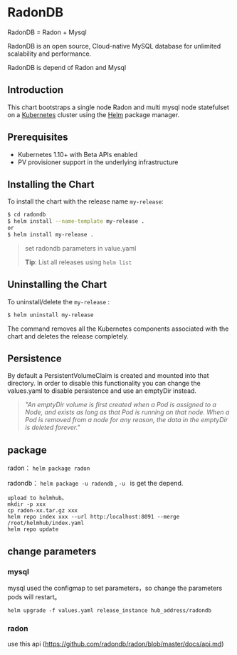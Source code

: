 # RadonDB

RadonDB = Radon + Mysql

RadonDB is an open source, Cloud-native MySQL database for unlimited scalability and performance.

RadonDB is depend of Radon and Mysql

## Introduction

This chart bootstraps a single node Radon and multi mysql node statefulset on a [Kubernetes](http://kubernetes.io) cluster using the [Helm](https://helm.sh) package manager.

## Prerequisites

- Kubernetes 1.10+ with Beta APIs enabled
- PV provisioner support in the underlying infrastructure

## Installing the Chart

To install the chart with the release name `my-release`:

```bash
$ cd radondb
$ helm install --name-template my-release .
or
$ helm install my-release .
```

> set radondb parameters in value.yaml
>
> **Tip**: List all releases using `helm list`

## Uninstalling the Chart

To uninstall/delete the `my-release` :

```bash
$ helm uninstall my-release
```

The command removes all the Kubernetes components associated with the chart and deletes the release completely.

## Persistence

By default a PersistentVolumeClaim is created and mounted into that directory. In order to disable this functionality
you can change the values.yaml to disable persistence and use an emptyDir instead.

> *"An emptyDir volume is first created when a Pod is assigned to a Node, and exists as long as that Pod is running on that node. When a Pod is removed from a node for any reason, the data in the emptyDir is deleted forever."*

## package

radon： `helm package radon`

radondb： `helm package -u radondb` ,  `-u ` is get the depend.


```
upload to helmhub。
mkdir -p xxx
cp radon-xx.tar.gz xxx
helm repo index xxx --url http:/localhost:8091 --merge /root/helmhub/index.yaml
helm repo update
```



## change parameters

### mysql 

mysql used the configmap to set parameters，so change the parameters pods will restart。

 `helm upgrade -f values.yaml release_instance hub_address/radondb` 

### radon

use this api (https://github.com/radondb/radon/blob/master/docs/api.md)
